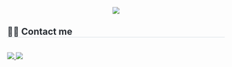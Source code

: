 <div align= "center">
    <img src="https://capsule-render.vercel.app/api?type=waving&color=gradient&height=120&text=단발머리%20하고%20그댈%20만나러%20가&animation=scaleIn&fontColor=ffffff&fontSize=50" />
    </div>
<div style="text-align: left;">
    <h2 style="border-bottom: 1px solid #d8dee4; color: #282d33;"> 🧑‍💻 Contact me </h2> <br> 
    <div style="text-align: left;"> <a href=https://www.instagram.com/jiyeon._.0730/> <img src="https://img.shields.io/badge/Instagram-E4405F?style=for-the-badge&logo=Instagram&logoColor=white&link=https://www.instagram.com/jiyeon._.0730/"> </a>
         <a href=https://www.notion.so/3353f33c9dfb412c85c03e636dfd3ec7> <img src="https://img.shields.io/badge/Notion-000000?style=for-the-badge&logo=Notion&logoColor=white&link=https://www.notion.so/3353f33c9dfb412c85c03e636dfd3ec7"> </a>
          </div>  <br> 
    <div style="text-align: left;">  </div> 
    </div>
    

